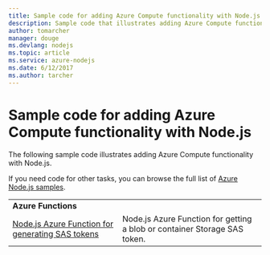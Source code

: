 ```yaml
---
title: Sample code for adding Azure Compute functionality with Node.js
description: Sample code that illustrates adding Azure Compute functionality with Node.js.
author: tomarcher
manager: douge
ms.devlang: nodejs
ms.topic: article
ms.service: azure-nodejs
ms.date: 6/12/2017
ms.author: tarcher
---
```


# Sample code for adding Azure Compute functionality with Node.js

The following sample code illustrates adding Azure Compute functionality with Node.js.

If you need code for other tasks, you can browse the full list of [Azure Node.js samples](https://azure.microsoft.com/resources/samples/?term=nodejs).

| | |
|---|---|
| **Azure Functions** ||
| [Node.js Azure Function for generating SAS tokens](https://azure.microsoft.com/en-us/resources/samples/functions-node-sas-token/) | Node.js Azure Function for getting a blob or container Storage SAS token. |
